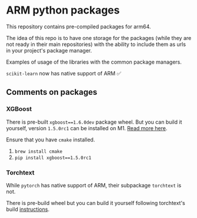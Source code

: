 # ARM python packages

This repository contains pre-compiled packages for arm64. 

The idea of this repo is to have one storage for the packages (while they are not ready in their main repositories)
with the ability to include them as urls in your project's package manager.

Examples of usage of the libraries with the common package managers.

`scikit-learn` now has native support of ARM :white_check_mark:

## Comments on packages

### XGBoost

There is pre-built `xgboost==1.6.0dev` package wheel. But you can build it yourself, version `1.5.0rc1`
can be installed on M1. [Read more here](https://github.com/dmlc/xgboost/issues/7260).

Ensure that you have `cmake` installed.

1. `brew install cmake`
2. `pip install xgboost==1.5.0rc1`

### Torchtext

While `pytorch` has native support of ARM, their subpackage `torchtext` is not.

There is pre-build wheel but you can build it yourself following torchtext's build [instructions](https://github.com/pytorch/text#building-from-source).
